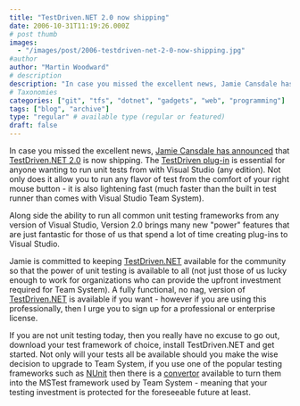 ```yaml
---
title: "TestDriven.NET 2.0 now shipping"
date: 2006-10-31T11:19:26.000Z
# post thumb
images:
  - "/images/post/2006-testdriven-net-2-0-now-shipping.jpg"
#author
author: "Martin Woodward"
# description
description: "In case you missed the excellent news, Jamie Cansdale has announced that TestDriven."
# Taxonomies
categories: ["git", "tfs", "dotnet", "gadgets", "web", "programming"]
tags: ["blog", "archive"]
type: "regular" # available type (regular or featured)
draft: false
---
```

In case you missed the excellent news, [Jamie Cansdale has announced](http://weblogs.asp.net/nunitaddin/archive/2006/10/30/TestDriven.NET-2.0.aspx) that [TestDriven.NET 2.0](http://www.testdriven.net/default.aspx) is now shipping.  The [TestDriven plug-in](http://www.testdriven.net/default.aspx) is essential for anyone wanting to run unit tests from with Visual Studio (any edition).  Not only does it allow you to run any flavor of test from the comfort of your right mouse button - it is also lightening fast (much faster than the built in test runner than comes with Visual Studio Team System). 

Along side the ability to run all common unit testing frameworks from any version of Visual Studio, Version 2.0 brings many new "power" features that are just fantastic for those of us that spend a lot of time creating plug-ins to Visual Studio. 

Jamie is committed to keeping [TestDriven.NET](http://www.testdriven.net/default.aspx) available for the community so that the power of unit testing is available to all (not just those of us lucky enough to work for organizations who can provide the upfront investment required for Team System).  A fully functional, no nag, version of [TestDriven.NET](http://www.testdriven.net/default.aspx) is available if you want - however if you are using this professionally, then I urge you to sign up for a professional or enterprise license. 

If you are not unit testing today, then you really have no excuse to go out, download your test framework of choice, install TestDriven.NET and get started.  Not only will your tests all be available should you make the wise decision to upgrade to Team System, if you use one of the popular testing frameworks such as [NUnit](http://www.nunit.org/) then there is a [convertor](http://www.gotdotnet.com/workspaces/workspace.aspx?id=91936c5e-461f-4027-bdba-8a46f52fefdb) available to turn them into the MSTest framework used by Team System - meaning that your testing investment is protected for the foreseeable future at least.